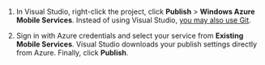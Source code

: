 
1. In Visual Studio, right-click the project, click **Publish** > **Windows Azure Mobile Services**. Instead of using Visual Studio, [you may also use Git](/documentation/articles/mobile-services/mobile-services-dotnet-backend-store-code-source-control).

2. Sign in with Azure credentials and select your service from **Existing Mobile Services**. Visual Studio downloads your publish settings directly from Azure. Finally, click **Publish**.
